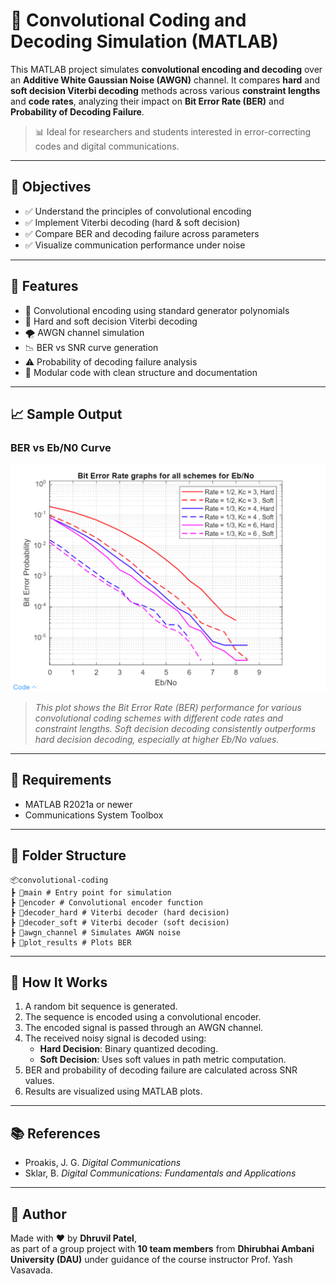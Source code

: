 # 🔗 Convolutional Coding and Decoding Simulation (MATLAB)

This MATLAB project simulates **convolutional encoding and decoding** over an **Additive White Gaussian Noise (AWGN)** channel. It compares **hard** and **soft decision Viterbi decoding** methods across various **constraint lengths** and **code rates**, analyzing their impact on **Bit Error Rate (BER)** and **Probability of Decoding Failure**.

> 📊 Ideal for researchers and students interested in error-correcting codes and digital communications.

---

## 🎯 Objectives

- ✅ Understand the principles of convolutional encoding
- ✅ Implement Viterbi decoding (hard & soft decision)
- ✅ Compare BER and decoding failure across parameters
- ✅ Visualize communication performance under noise

---

## 📌 Features

- 🚀 Convolutional encoding using standard generator polynomials  
- 🧠 Hard and soft decision Viterbi decoding  
- 🌪️ AWGN channel simulation  
- 📉 BER vs SNR curve generation  
- ⚠️ Probability of decoding failure analysis  
- 📂 Modular code with clean structure and documentation

---

## 📈 Sample Output

### BER vs Eb/N0 Curve

![BER Plot](https://github.com/dhruvilpatel217/Convolutional_Codes/blob/533040c7a2a508f01924c5b4759507087e6fd153/BER_output.png)

> *This plot shows the Bit Error Rate (BER) performance for various convolutional coding schemes with different code rates and constraint lengths. Soft decision decoding consistently outperforms hard decision decoding, especially at higher Eb/No values.*

---

## 🧰 Requirements

- MATLAB R2021a or newer
- Communications System Toolbox

---

## 📁 Folder Structure

```
📦convolutional-coding
┣ 📜main # Entry point for simulation
┣ 📜encoder # Convolutional encoder function
┣ 📜decoder_hard # Viterbi decoder (hard decision)
┣ 📜decoder_soft # Viterbi decoder (soft decision)
┣ 📜awgn_channel # Simulates AWGN noise
┣ 📜plot_results # Plots BER 
```
---

## 🧪 How It Works

1. A random bit sequence is generated.
2. The sequence is encoded using a convolutional encoder.
3. The encoded signal is passed through an AWGN channel.
4. The received noisy signal is decoded using:
   - **Hard Decision**: Binary quantized decoding.
   - **Soft Decision**: Uses soft values in path metric computation.
5. BER and probability of decoding failure are calculated across SNR values.
6. Results are visualized using MATLAB plots.

---

## 📚 References

- Proakis, J. G. *Digital Communications*  
- Sklar, B. *Digital Communications: Fundamentals and Applications*  

---

## 👤 Author

Made with ❤️ by **Dhruvil Patel**,  
as part of a group project with **10 team members** from **Dhirubhai Ambani University (DAU)** under guidance of the course instructor Prof. Yash Vasavada.  
